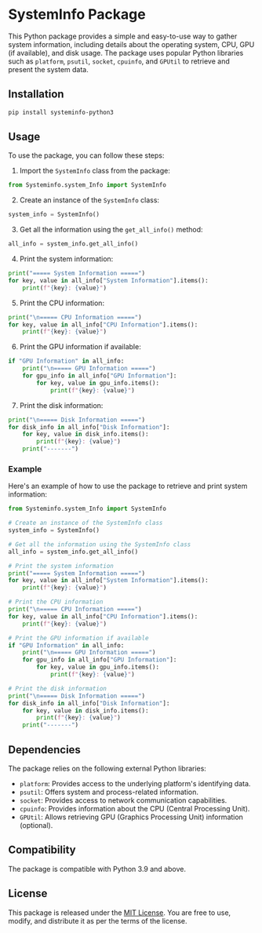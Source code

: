 # SystemInfo Package

This Python package provides a simple and easy-to-use way to gather system information, including details about the operating system, CPU, GPU (if available), and disk usage. The package uses popular Python libraries such as `platform`, `psutil`, `socket`, `cpuinfo`, and `GPUtil` to retrieve and present the system data.

## Installation
```bash
pip install systeminfo-python3
```

## Usage

To use the package, you can follow these steps:

1. Import the `SystemInfo` class from the package:

```python
from Systeminfo.system_Info import SystemInfo
```

2. Create an instance of the `SystemInfo` class:

```python
system_info = SystemInfo()
```

3. Get all the information using the `get_all_info()` method:

```python
all_info = system_info.get_all_info()
```

4. Print the system information:

```python
print("===== System Information =====")
for key, value in all_info["System Information"].items():
    print(f"{key}: {value}")
```

5. Print the CPU information:

```python
print("\n===== CPU Information =====")
for key, value in all_info["CPU Information"].items():
    print(f"{key}: {value}")
```

6. Print the GPU information if available:

```python
if "GPU Information" in all_info:
    print("\n===== GPU Information =====")
    for gpu_info in all_info["GPU Information"]:
        for key, value in gpu_info.items():
            print(f"{key}: {value}")
```

7. Print the disk information:

```python
print("\n===== Disk Information =====")
for disk_info in all_info["Disk Information"]:
    for key, value in disk_info.items():
        print(f"{key}: {value}")
    print("-------")
```

### Example

Here's an example of how to use the package to retrieve and print system information:

```python
from Systeminfo.system_Info import SystemInfo

# Create an instance of the SystemInfo class
system_info = SystemInfo()

# Get all the information using the SystemInfo class
all_info = system_info.get_all_info()

# Print the system information
print("===== System Information =====")
for key, value in all_info["System Information"].items():
    print(f"{key}: {value}")

# Print the CPU information
print("\n===== CPU Information =====")
for key, value in all_info["CPU Information"].items():
    print(f"{key}: {value}")

# Print the GPU information if available
if "GPU Information" in all_info:
    print("\n===== GPU Information =====")
    for gpu_info in all_info["GPU Information"]:
        for key, value in gpu_info.items():
            print(f"{key}: {value}")

# Print the disk information
print("\n===== Disk Information =====")
for disk_info in all_info["Disk Information"]:
    for key, value in disk_info.items():
        print(f"{key}: {value}")
    print("-------")
```

## Dependencies

The package relies on the following external Python libraries:

- `platform`: Provides access to the underlying platform's identifying data.
- `psutil`: Offers system and process-related information.
- `socket`: Provides access to network communication capabilities.
- `cpuinfo`: Provides information about the CPU (Central Processing Unit).
- `GPUtil`: Allows retrieving GPU (Graphics Processing Unit) information (optional).

## Compatibility

The package is compatible with Python 3.9 and above.

## License

This package is released under the [MIT License](LICENSE). You are free to use, modify, and distribute it as per the terms of the license.
